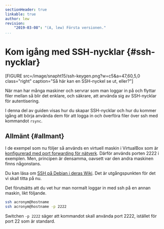 ```yaml
---
sectionHeader: true
linkable: true
author: lew
revision:
    "2019-03-08": "(A, lew) Första versionen."
...
```

Kom igång med SSH-nycklar  {#ssh-nycklar}
=======================

[FIGURE src=/image/snapht15/ssh-keygen.png?w=c5&a=47,60,5,0 class="right" caption="Så här kan en SSH-nyckel se ut, eller?"]

När man har många maskiner och servrar som man loggar in på och flyttar filer mellan så blir det enklare, och säkrare, att använda sig av SSH-nycklar för autentisering.

I denna del av guiden visas hur du skapar SSH-nycklar och hur du kommer igång att börja använda dem för att logga in och överföra filer över ssh med kommandot `rsync`.



Allmänt {#allmant}
-------------------------------------------

I de exempel som nu följer så används en virtuell maskin i VirtualBox som är [konfigurerad med port forwarding för nätverk](kunskap/installera-debian-pa-virtualbox#pf). Därför används porten 2222 i exemplen. Men, principen är densamma, oavsett var den andra maskinen finns någonstans.

Du kan läsa om [SSH på Debian i deras Wiki](https://wiki.debian.org/SSH). Det är utgångspunkten för det vi skall titta på nu.

Det förutsätts att du vet hur man normalt loggar in med ssh på en annan maskin, likt följande.

```bash
ssh acronym@hostname
ssh acronym@hostname -p 2222
```

Switchen `-p 2222` säger att kommandot skall använda port 2222, istället för port 22 som är standard.
